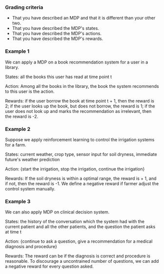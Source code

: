 ### Grading criteria

- That you have described an MDP and that it is different than your other two.
- That you have described the MDP's states.
- That you have described the MDP's actions.
- That you have described the MDP's rewards.

### Example 1

We can apply a MDP on a book recommendation system for a user in a library.

States: all the books this user has read at time point t

Action: Among all the books in the library, the book the system recommends to this user is the action. 

Rewards: if the user borrow the book at time point t + 1, then the reward is 2; if the user looks up the book, but does not borrow, the reward is 1; if the user does not look up and marks the recommendation as irrelevant, then the reward is -2.

### Example 2

Suppose we apply reinforcement learning to control the irrigation systems for a farm.

States: current weather, crop type, sensor input for soil dryness, immediate future's weather prediction

Action: {start the irrigation, stop the irrigation, continue the irrigation}

Rewards: If the soil dryness is within a optimal range, the reward is + 1, and if not, then the reward is -1. We define a negative reward if farmer adjust the control system manually.

### Example 3

We can also apply MDP on clinical decision system.

States: the history of the conversation which the system had with the current patient and all the other patients, and the question the patient asks at time t

Action: {continue to ask a question, give a recommendation for a medical diagnosis and procedure}

Rewards: The reward can be if the diagnosis is correct and procedure is reasonable. To discourage a uncontrained number of questions, we can add a negative reward for every question asked.  
